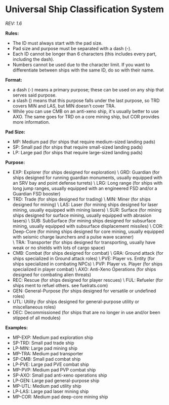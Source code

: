 # Universal Ship Classification System
*REV: 1.6*

**Rules:**
- The ID must always start with the pad size.
- Pad size and purpose must be separated with a dash (-).
- Each ID cannot be longer than 6 characters (this includes every part, including the dash).
- Numbers cannot be used due to the character limit. If you want to differentiate between ships with the same ID, do so with their name.

**Format:**
- a dash (-) means a primary purpose; these can be used on any ship that serves said purpose.
- a slash (\) means that this purpose falls under the last purpose, so TRD covers MIN and LAS, but MIN doesn't cover TRA.
- While you can use CMB on an anti-xeno ship, it's usually better to use AXO. The same goes for TRD on a core mining ship, but COR provides more information.

**Pad Size:**
- MP: Medium pad (for ships that require medium-sized landing pads)
- SP: Small pad (for ships that require small-sized landing pads)
- LP: Large pad (for ships that require large-sized landing pads)

**Purpose:**
- EXP: Explorer (for ships designed for exploration)
  \ GRD: Guardian (for ships designed for running guardian monuments, usually equipped with an SRV bay and point defense turrets)
  \ LRG: Long range (for ships with long jump ranges, usually equipped with an engineered FSD and/or a Guardian FSD booster)
- TRD: Trade (for ships designed for trading)
  \ MIN: Miner (for ships designed for mining)
    \ LAS: Laser (for mining ships designed for laser mining, usually equipped with mining lasers)
    \ SUR: Surface (for mining ships designed for surface mining, usually equipped with abrasion lasers)
    \ SUB: SubSurface (for mining ships designed for subsurface mining, usually equipped with subsurface displacement missiles)
    \ COR: Deep-Core (for mining ships designed for core mining, usually equipped with seismic charge launchers and a pulse wave scanner)   
  \ TRA: Transporter (for ships designed for transporting, usually have weak or no shields with lots of cargo space)
- CMB: Combat (for ships designed for combat)
  \ GRA: Ground attack (for ships specialized in Ground attack roles)
  \ PVE: Player vs. Entity (for ships specialized in combating NPCs)
  \ PVP: Player vs. Player (for ships specialized in player combat)
  \ AXO: Anti-Xeno Operations (for ships designed for combating alien threats)
- REC: Rescue (for ships designed for player rescues)
  \ FUL: Refueler (for ships ment to refuel others. see fuelrats.com)
- GEN: General-Purpose (for ships designed for versatile or undefined roles)
- UTL: Utility (for ships designed for general-purpose utility or miscellaneous roles)
- DEC: Decommissioned (for ships that are no longer in use and/or been stipped of all modules)

**Examples:**
- MP-EXP: Medium pad exploration ship
- SP-TRD: Small pad trade ship
- LP-MIN: Large pad mining ship
- MP-TRA: Medium pad transporter
- SP-CMB: Small pad combat ship
- LP-PVE: Large pad PVE combat ship
- MP-PVP: Medium pad PVP combat ship
- SP-AXO: Small pad anti-xeno operations ship
- LP-GEN: Large pad general-purpose ship
- MP-UTL: Medium pad utility ship
- LP-LAS: Large pad laser mining ship
- MP-COR: Medium pad deep-core mining ship
